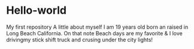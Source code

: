 # Hello-world
My first repository
A little about myself I am 19 years old
born an raised in Long Beach California.
On that note Beach days are my favorite & 
I love drivingmy stick shift truck and 
crusing under the 
city lights! 

